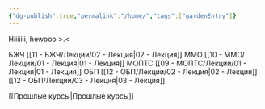 ```yaml
---
{"dg-publish":true,"permalink":"/home/","tags":["gardenEntry"]}
---
```


Hiiiiiii, hewooo >.<

БЖЧ
	[[11 - БЖЧ/Лекции/02 - Лекция\|02 - Лекция]]
ММО
	[[10 - ММО/Лекции/01 - Лекция\|01 - Лекция]]
МОПТС
	[[09 - МОПТС/Лекции/01 - Лекция\|01 - Лекция]]
ОБП
	[[12 - ОБП/Лекции/02 - Лекция\|02 - Лекция]]
	[[12 - ОБП/Лекции/03 - Лекция\|03 - Лекция]]


[[Прошлые курсы\|Прошлые курсы]]

